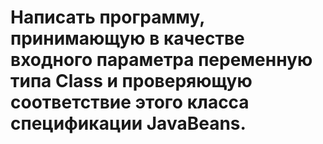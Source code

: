 # Написать программу, принимающую в качестве входного параметра переменную типа Class и проверяющую соответствие этого класса спецификации  JavaBeans. 
